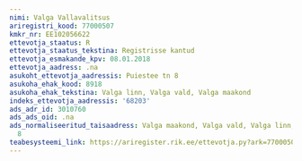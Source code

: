 ```yaml
---
nimi: Valga Vallavalitsus
ariregistri_kood: 77000507
kmkr_nr: EE102056622
ettevotja_staatus: R
ettevotja_staatus_tekstina: Registrisse kantud
ettevotja_esmakande_kpv: 08.01.2018
ettevotja_aadress: .na
asukoht_ettevotja_aadressis: Puiestee tn 8
asukoha_ehak_kood: 8918
asukoha_ehak_tekstina: Valga linn, Valga vald, Valga maakond
indeks_ettevotja_aadressis: '68203'
ads_adr_id: 3010760
ads_ads_oid: .na
ads_normaliseeritud_taisaadress: Valga maakond, Valga vald, Valga linn, Puiestee tn
  8
teabesysteemi_link: https://ariregister.rik.ee/ettevotja.py?ark=77000507&ref=rekvisiidid
---
```

